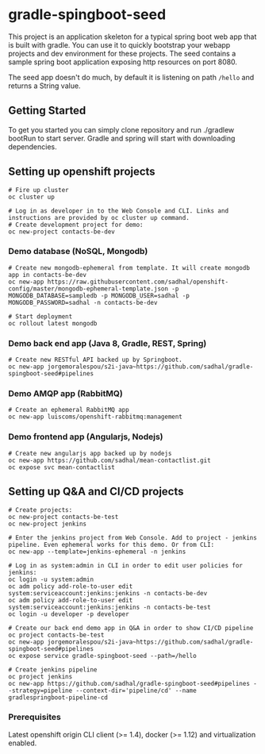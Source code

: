 # gradle-spingboot-seed
This project is an application skeleton for a typical spring boot web app that is built with gradle. You can use it to quickly bootstrap your webapp projects and dev environment for these projects.
The seed contains a sample spring boot application exposing http resources on port 8080.

The seed app doesn't do much, by default it is listening on path ```/hello``` and returns a String value.

## Getting Started
To get you started you can simply clone repository and run ./gradlew bootRun to start server. Gradle and spring will start with downloading dependencies.

## Setting up openshift projects
```
# Fire up cluster
oc cluster up

# Log in as developer in to the Web Console and CLI. Links and instructions are provided by oc cluster up command.
# Create development project for demo:
oc new-project contacts-be-dev

```

### Demo database (NoSQL, Mongodb)

```
# Create new mongodb-ephemeral from template. It will create mongodb app in contacts-be-dev
oc new-app https://raw.githubusercontent.com/sadhal/openshift-config/master/mongodb-ephemeral-template.json -p MONGODB_DATABASE=sampledb -p MONGODB_USER=sadhal -p MONGODB_PASSWORD=sadhal -n contacts-be-dev

# Start deployment
oc rollout latest mongodb

```
### Demo back end app (Java 8, Gradle, REST, Spring)

```
# Create new RESTful API backed up by Springboot.
oc new-app jorgemoralespou/s2i-java~https://github.com/sadhal/gradle-spingboot-seed#pipelines

```

### Demo AMQP app (RabbitMQ)

```
# Create an ephemeral RabbitMQ app
oc new-app luiscoms/openshift-rabbitmq:management

```

### Demo frontend app (Angularjs, Nodejs)

```
# Create new angularjs app backed up by nodejs
oc new-app https://github.com/sadhal/mean-contactlist.git
oc expose svc mean-contactlist

```

## Setting up Q&A and CI/CD projects
```
# Create projects:
oc new-project contacts-be-test
oc new-project jenkins

# Enter the jenkins project from Web Console. Add to project - jenkins pipeline. Even ephemeral works for this demo. Or from CLI:
oc new-app --template=jenkins-ephemeral -n jenkins

# Log in as system:admin in CLI in order to edit user policies for jenkins:
oc login -u system:admin
oc adm policy add-role-to-user edit system:serviceaccount:jenkins:jenkins -n contacts-be-dev
oc adm policy add-role-to-user edit system:serviceaccount:jenkins:jenkins -n contacts-be-test
oc login -u developer -p developer

# Create our back end demo app in Q&A in order to show CI/CD pipeline
oc project contacts-be-test
oc new-app jorgemoralespou/s2i-java~https://github.com/sadhal/gradle-spingboot-seed#pipelines
oc expose service gradle-spingboot-seed --path=/hello

# Create jenkins pipeline
oc project jenkins
oc new-app https://github.com/sadhal/gradle-spingboot-seed#pipelines --strategy=pipeline --context-dir='pipeline/cd' --name gradlespringboot-pipeline-cd

```


### Prerequisites
Latest openshift origin CLI client (>= 1.4), docker (>= 1.12) and virtualization enabled.

